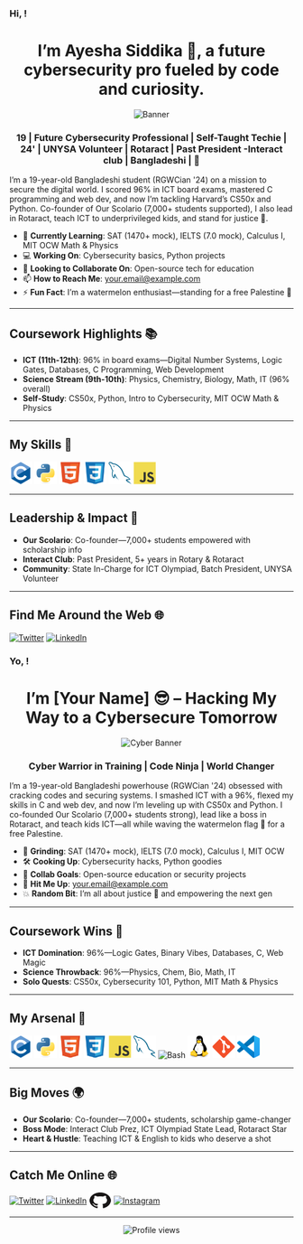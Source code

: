 ### Hi, <coders/>!
<h1 align="center">I’m Ayesha Siddika 👋, a future cybersecurity pro fueled by code and curiosity.</h1>

<p align="center">
<img src="https://via.placeholder.com/300x150.png?text=Cybersecurity+Journey" alt="Banner">
</p>

<h3 align="center">19 | Future Cybersecurity Professional | Self-Taught Techie | 24' | UNYSA Volunteer | Rotaract | Past President -Interact club | Bangladeshi | 🍉</h3>

I’m a 19-year-old Bangladeshi student (RGWCian '24) on a mission to secure the digital world. I scored 96% in ICT board exams, mastered C programming and web dev, and now I’m tackling Harvard’s CS50x and Python. Co-founder of Our Scolario (7,000+ students supported), I also lead in Rotaract, teach ICT to underprivileged kids, and stand for justice 🍉.

- 🌱 **Currently Learning**: SAT (1470+ mock), IELTS (7.0 mock), Calculus I, MIT OCW Math & Physics  
- 💻 **Working On**: Cybersecurity basics, Python projects  
- 🤝 **Looking to Collaborate On**: Open-source tech for education  
- 📫 **How to Reach Me**: [your.email@example.com](mailto:your.email@example.com)  
- ⚡ **Fun Fact**: I’m a watermelon enthusiast—standing for a free Palestine 🍉  

---

## Coursework Highlights 📚
- **ICT (11th-12th)**: 96% in board exams—Digital Number Systems, Logic Gates, Databases, C Programming, Web Development  
- **Science Stream (9th-10th)**: Physics, Chemistry, Biology, Math, IT (96% overall)  
- **Self-Study**: CS50x, Python, Intro to Cybersecurity, MIT OCW Math & Physics  

---

## My Skills 🚀

<div align="left">
<img src="https://raw.githubusercontent.com/devicons/devicon/master/icons/c/c-original.svg" height="40" width="40" alt="C">
<img src="https://raw.githubusercontent.com/devicons/devicon/master/icons/python/python-original.svg" height="40" width="40" alt="Python">
<img src="https://raw.githubusercontent.com/devicons/devicon/master/icons/html5/html5-original.svg" height="40" width="40" alt="HTML5">
<img src="https://raw.githubusercontent.com/devicons/devicon/master/icons/css3/css3-original.svg" height="40" width="40" alt="CSS3">
<img src="https://raw.githubusercontent.com/devicons/devicon/master/icons/mysql/mysql-original.svg" height="40" width="40" alt="MySQL">
<img src="https://raw.githubusercontent.com/devicons/devicon/master/icons/javascript/javascript-original.svg" height="40" width="40" alt="JavaScript">
</div>

---

## Leadership & Impact 🌟
- **Our Scolario**: Co-founder—7,000+ students empowered with scholarship info  
- **Interact Club**: Past President, 5+ years in Rotary & Rotaract  
- **Community**: State In-Charge for ICT Olympiad, Batch President, UNYSA Volunteer  

---

## Find Me Around the Web 🌐

<p align="left">
<a href="https://twitter.com/yourusername" target="blank"><img align="center" src="https://raw.githubusercontent.com/rahuldkjain/github-profile-readme-generator/master/src/images/icons/Social/twitter.svg" alt="Twitter" height="30" width="40" /></a>
<a href="https://linkedin.com/in/yourusername" target="blank"><img align="center" src="https://raw.githubusercontent.com/rahuldkjain/github-profile-readme-generator/master/src/images/icons/Social/linked-in-alt.svg" alt="LinkedIn" height="30" width="40" /></a>
</p>


### Yo, <coders/>! 
<h1 align="center">I’m [Your Name] 😎 – Hacking My Way to a Cybersecure Tomorrow</h1>

<p align="center">
<img src="https://via.placeholder.com/400x200.png?text=Code+%26+Courage" alt="Cyber Banner" width="400">
</p>

<h3 align="center">Cyber Warrior in Training | Code Ninja | World Changer</h3>

I’m a 19-year-old Bangladeshi powerhouse (RGWCian '24) obsessed with cracking codes and securing systems. I smashed ICT with a 96%, flexed my skills in C and web dev, and now I’m leveling up with CS50x and Python. I co-founded Our Scolario (7,000+ students strong), lead like a boss in Rotaract, and teach kids ICT—all while waving the watermelon flag 🍉 for a free Palestine.

- 🌟 **Grinding**: SAT (1470+ mock), IELTS (7.0 mock), Calculus I, MIT OCW  
- 🛠 **Cooking Up**: Cybersecurity hacks, Python goodies  
- 🚀 **Collab Goals**: Open-source education or security projects  
- 📡 **Hit Me Up**: [your.email@example.com](mailto:your.email@example.com)  
- 💥 **Random Bit**: I’m all about justice 🍉 and empowering the next gen  

---

## Coursework Wins 🎯
- **ICT Domination**: 96%—Logic Gates, Binary Vibes, Databases, C, Web Magic  
- **Science Throwback**: 96%—Physics, Chem, Bio, Math, IT  
- **Solo Quests**: CS50x, Cybersecurity 101, Python, MIT Math & Physics  

---

## My Arsenal 🚀
<div align="left">
<img src="https://raw.githubusercontent.com/devicons/devicon/master/icons/c/c-original.svg" height="40" width="40" alt="C" title="C Programming">
<img src="https://raw.githubusercontent.com/devicons/devicon/master/icons/python/python-original.svg" height="40" width="40" alt="Python" title="Python">
<img src="https://raw.githubusercontent.com/devicons/devicon/master/icons/html5/html5-original.svg" height="40" width="40" alt="HTML5" title="HTML5">
<img src="https://raw.githubusercontent.com/devicons/devicon/master/icons/css3/css3-original.svg" height="40" width="40" alt="CSS3" title="CSS3">
<img src="https://raw.githubusercontent.com/devicons/devicon/master/icons/javascript/javascript-original.svg" height="40" width="40" alt="JavaScript" title="JavaScript">
<img src="https://raw.githubusercontent.com/devicons/devicon/master/icons/mysql/mysql-original.svg" height="40" width="40" alt="MySQL" title="MySQL">
<img src="https://www.vectorlogo.zone/logos/gnu_bash/gnu_bash-icon.svg" height="40" width="40" alt="Bash" title="Bash">
<img src="https://raw.githubusercontent.com/devicons/devicon/master/icons/linux/linux-original.svg" height="40" width="40" alt="Linux" title="Linux">
<img src="https://raw.githubusercontent.com/devicons/devicon/master/icons/git/git-original.svg" height="40" width="40" alt="Git" title="Git">
<img src="https://raw.githubusercontent.com/devicons/devicon/master/icons/vscode/vscode-original.svg" height="40" width="40" alt="VS Code" title="VS Code">
</div>

---

## Big Moves 🌍
- **Our Scolario**: Co-founder—7,000+ students, scholarship game-changer  
- **Boss Mode**: Interact Club Prez, ICT Olympiad State Lead, Rotaract Star  
- **Heart & Hustle**: Teaching ICT & English to kids who deserve a shot  

---

## Catch Me Online 🌐
<p align="left">
<a href="https://twitter.com/yourusername" target="blank"><img align="center" src="https://raw.githubusercontent.com/rahuldkjain/github-profile-readme-generator/master/src/images/icons/Social/twitter.svg" alt="Twitter" height="30" width="40" title="Twitter" /></a>
<a href="https://linkedin.com/in/yourusername" target="blank"><img align="center" src="https://raw.githubusercontent.com/rahuldkjain/github-profile-readme-generator/master/src/images/icons/Social/linked-in-alt.svg" alt="LinkedIn" height="30" width="40" title="LinkedIn" /></a>
<a href="https://github.com/yourusername" target="blank"><img align="center" src="https://raw.githubusercontent.com/devicons/devicon/master/icons/github/github-original.svg" alt="GitHub" height="30" width="40" title="GitHub" /></a>
<a href="https://www.instagram.com/yourusername" target="blank"><img align="center" src="https://raw.githubusercontent.com/rahuldkjain/github-profile-readme-generator/master/src/images/icons/Social/instagram.svg" alt="Instagram" height="30" width="40" title="Instagram" /></a>
</p>

---

<p align="center">
<img src="https://komarev.com/ghpvc/?username=yourusername&color=ff69b4" alt="Profile views">
</p>
